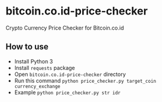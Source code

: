 # bitcoin.co.id-price-checker
Crypto Currency Price Checker for Bitcoin.co.id

## How to use
- Install Python 3
- Install `requests` package
- Open `bitcoin.co.id-price-checker` directory
- Run this command `python price_checker.py target_coin currency_exchange`
- Example `python price_checker.py str idr`